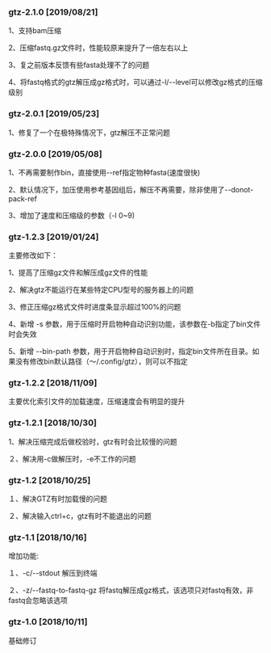 ### gtz-2.1.0 [2019/08/21]

1、支持bam压缩

2、压缩fastq.gz文件时，性能较原来提升了一倍左右以上

3、复之前版本反馈有些fasta处理不了的问题

4、将fastq格式的gtz解压成gz格式时，可以通过-l/--level可以修改gz格式的压缩级别

### gtz-2.0.1 [2019/05/23]

1、修复了一个在极特殊情况下，gtz解压不正常问题


### gtz-2.0.0 [2019/05/08]

1、不再需要制作bin，直接使用--ref指定物种fasta(速度很快)

2、默认情况下，加压使用参考基因组后，解压不再需要，除非使用了--donot-pack-ref

3、增加了速度和压缩级的参数（-l 0~9)


### gtz-1.2.3 [2019/01/24]

主要修改如下：

1、提高了压缩gz文件和解压成gz文件的性能

2、解决gtz不能运行在某些特定CPU型号的服务器上的问题

3、修正压缩gz格式文件时进度条显示超过100%的问题

4、新增 -s 参数，用于压缩时开启物种自动识别功能，该参数在-b指定了bin文件时会失效

5、新增 --bin-path 参数，用于开启物种自动识别时，指定bin文件所在目录。如果没有修改bin默认路径（～/.config/gtz），则可以不指定


### gtz-1.2.2 [2018/11/09]

主要优化索引文件的加载速度，压缩速度会有明显的提升


### gtz-1.2.1 [2018/10/30]

1、解决压缩完成后做校验时，gtz有时会比较慢的问题

２、解决用-c做解压时，-e不工作的问题


### gtz-1.2 [2018/10/25]

１、解决GTZ有时加载慢的问题

２、解决输入ctrl+c，gtz有时不能退出的问题


### gtz-1.1 [2018/10/16]

增加功能:

１、-c/--stdout 解压到终端

２、-z/--fastq-to-fastq-gz 将fastq解压成gz格式，该选项只对fastq有效，非fastq会忽略该选项


### gtz-1.0 [2018/10/11]

基础修订
